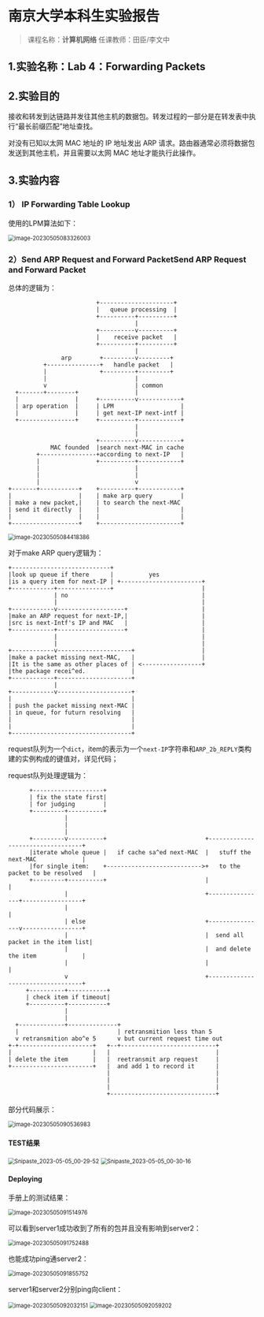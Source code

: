 # 南京大学本科生实验报告

> 课程名称：**计算机网络**           任课教师：田臣/李文中         

## 1.实验名称：Lab 4：Forwarding Packets

## 2.实验目的

接收和转发到达链路并发往其他主机的数据包。转发过程的一部分是在转发表中执行“最长前缀匹配”地址查找。

对没有已知以太网 MAC 地址的 IP 地址发出 ARP 请求。路由器通常必须将数据包发送到其他主机，并且需要以太网 MAC 地址才能执行此操作。

## 3.实验内容

### 1） IP Forwarding Table Lookup

使用的LPM算法如下：

<img src="C:/Users/11342/AppData/Roaming/Typora/typora-user-images/image-20230505083326003.png" alt="image-20230505083326003" style="zoom:80%;" />

### 2）Send ARP Request and Forward PacketSend ARP Request and Forward Packet

总体的逻辑为：

```
                         +---------------------+
                         |   queue processing  |
                         +----------+----------+
                                    |
                         +----------v----------+
                         |    receive packet   |
                         +----------+----------+
                                    |
               arp        +---------v---------+
          +---------------+   handle packet   |
          |               +---------+---------+
          |                         |
          v                         | common
  +-------+--------+                |
  |                |     +----------v------------+
  | arp operation  |     | LPM                   |
  |                |     | get next-IP next-intf |
  +----------------+     +----------+------------+
                                    |
                                    |
                         +----------v------------+
            MAC founded  |search next-MAC in cache
        +----------------+according to next-IP   |
        |                +----------+------------+
        |                           |
        |                           |
        |                           v
+-------+-----------+    +----------+------------+
|                   |    | make arp query        |
| make a new packet,|    | to search the next-MAC
| send it directly  |    |                       |
|                   |    |                       |
+-------------------+    +-----------------------+
```

<img src="C:/Users/11342/AppData/Roaming/Typora/typora-user-images/image-20230505084418386.png" alt="image-20230505084418386" style="zoom: 80%;" />

对于make ARP query逻辑为：

```
+----------------------------+
|look up queue if there      |          yes
|is a query item for next-IP | +-----------------------+
+------------+---------------+                         |
             | no                                      |
             |                                         |
+------------v-------------------+                     |
|make an ARP request for next-IP,|                     |
|src is next-Intf's IP and MAC   |                     |
+------------+-------------------+                     |
             |                                         |
             |                                         |
+------------v---------------------+                   |
|make a packet missing next-MAC,   |                   |
|It is the same as other places of | <-----------------+
|the package recei^ed.             |
+------------+---------------------+
             |
+------------v---------------------+
|                                  |
| push the packet missing next-MAC |
| in queue, for futurn resolving   |
|                                  |
|                                  |
+----------------------------------+
```

request队列为一个`dict`，item的表示为一个`next-IP`字符串和`ARP_2b_REPLY`类构建的实例构成的键值对，详见代码；

request队列处理逻辑为：

```
      +--------------------+
      | fix the state first|
      | for judging        |
      +---------+----------+
                |
                |
                |
      +---------v----------+                            +----------------------------------+
      |iterate whole queue |   if cache sa^ed next-MAC  |   stuff the next-MAC             |
      |for single item:    +--------------------------->+   to the packet to be resolved   |
      +---------+----------+                            |                                  |
                |                                       +----------------+-----------------+
                |                                                        |
                | else                                  +----------------v-----------------+
                |                                       |  send all packet in the item list|
                |                                       |  and delete the item             |
                |                                       |                                  |
                v                                       +----------------------------------+
     +----------+-----------+
     | check item if timeout|
     +----------+-----------+
                |
                |
  +-------------+--------------+
  |                            | retransmition less than 5
  v retransmition abo^e 5      v but current request time out
+-+---------------------+   +--+---------------------------+
|                       |   |                              |
| delete the item       |   |  reetransmit arp request     |
+-----------------------+   |  and add 1 to record it      |
                            |                              |
                            |                              |
                            |                              |
                            +------------------------------+
```

部分代码展示：

<img src="C:/Users/11342/AppData/Roaming/Typora/typora-user-images/image-20230505090536983.png" alt="image-20230505090536983" style="zoom:80%;" />

#### **TEST结果**

<img src="Snipaste_2023-05-05_00-29-52.png" alt="Snipaste_2023-05-05_00-29-52" style="zoom:80%;" />

<img src="Snipaste_2023-05-05_00-30-16.png" alt="Snipaste_2023-05-05_00-30-16" style="zoom:80%;" />

#### Deploying

手册上的测试结果：

<img src="C:/Users/11342/AppData/Roaming/Typora/typora-user-images/image-20230505091514976.png" alt="image-20230505091514976" style="zoom:80%;" />

可以看到server1成功收到了所有的包并且没有影响到server2：

<img src="C:/Users/11342/AppData/Roaming/Typora/typora-user-images/image-20230505091752488.png" alt="image-20230505091752488" style="zoom: 80%;" />

也能成功ping通server2：

<img src="C:/Users/11342/AppData/Roaming/Typora/typora-user-images/image-20230505091855752.png" alt="image-20230505091855752" style="zoom:80%;" />

server1和server2分别ping向client：

<img src="C:/Users/11342/AppData/Roaming/Typora/typora-user-images/image-20230505092032151.png" alt="image-20230505092032151" style="zoom:80%;" />

<img src="C:/Users/11342/AppData/Roaming/Typora/typora-user-images/image-20230505092059202.png" alt="image-20230505092059202" style="zoom:80%;" />